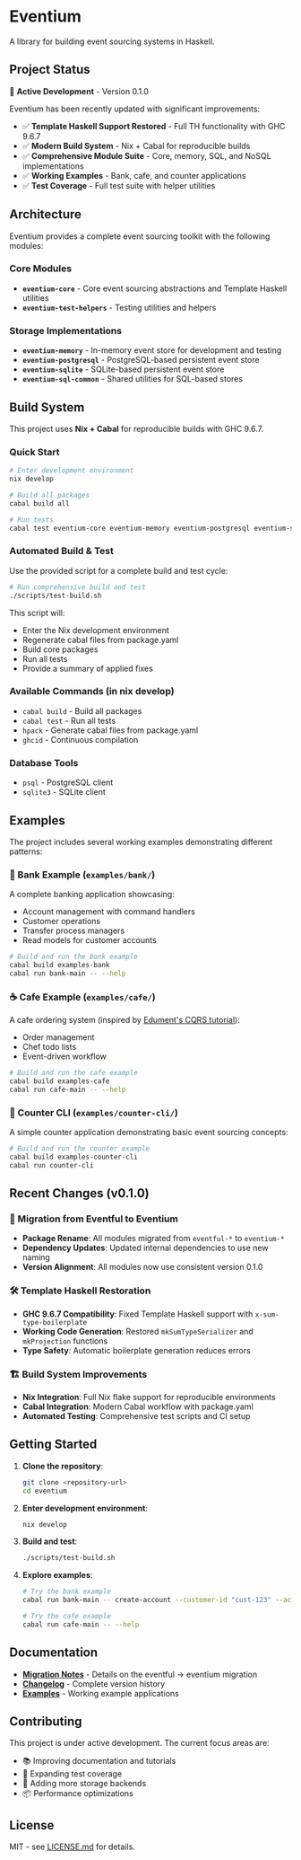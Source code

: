 # Eventium

A library for building event sourcing systems in Haskell.

## Project Status

🎉 **Active Development** - Version 0.1.0

Eventium has been recently updated with significant improvements:
- ✅ **Template Haskell Support Restored** - Full TH functionality with GHC 9.6.7
- ✅ **Modern Build System** - Nix + Cabal for reproducible builds
- ✅ **Comprehensive Module Suite** - Core, memory, SQL, and NoSQL implementations
- ✅ **Working Examples** - Bank, cafe, and counter applications
- ✅ **Test Coverage** - Full test suite with helper utilities

## Architecture

Eventium provides a complete event sourcing toolkit with the following modules:

### Core Modules
- **`eventium-core`** - Core event sourcing abstractions and Template Haskell utilities
- **`eventium-test-helpers`** - Testing utilities and helpers

### Storage Implementations
- **`eventium-memory`** - In-memory event store for development and testing
- **`eventium-postgresql`** - PostgreSQL-based persistent event store
- **`eventium-sqlite`** - SQLite-based persistent event store
- **`eventium-sql-common`** - Shared utilities for SQL-based stores

## Build System

This project uses **Nix + Cabal** for reproducible builds with GHC 9.6.7.

### Quick Start

```bash
# Enter development environment
nix develop

# Build all packages
cabal build all

# Run tests
cabal test eventium-core eventium-memory eventium-postgresql eventium-sqlite
```

### Automated Build & Test

Use the provided script for a complete build and test cycle:

```bash
# Run comprehensive build and test
./scripts/test-build.sh
```

This script will:
- Enter the Nix development environment
- Regenerate cabal files from package.yaml
- Build core packages
- Run all tests
- Provide a summary of applied fixes

### Available Commands (in nix develop)

- `cabal build` - Build all packages
- `cabal test` - Run all tests
- `hpack` - Generate cabal files from package.yaml
- `ghcid` - Continuous compilation

### Database Tools

- `psql` - PostgreSQL client
- `sqlite3` - SQLite client

## Examples

The project includes several working examples demonstrating different patterns:

### 🏦 Bank Example (`examples/bank/`)
A complete banking application showcasing:
- Account management with command handlers
- Customer operations
- Transfer process managers
- Read models for customer accounts

```bash
# Build and run the bank example
cabal build examples-bank
cabal run bank-main -- --help
```

### ☕ Cafe Example (`examples/cafe/`)
A cafe ordering system (inspired by [Edument's CQRS tutorial](http://cqrs.nu/tutorial)):
- Order management
- Chef todo lists
- Event-driven workflow

```bash
# Build and run the cafe example
cabal build examples-cafe
cabal run cafe-main -- --help
```

### 🔢 Counter CLI (`examples/counter-cli/`)
A simple counter application demonstrating basic event sourcing concepts:

```bash
# Build and run the counter example
cabal build examples-counter-cli
cabal run counter-cli
```

## Recent Changes (v0.1.0)

### 🔄 Migration from Eventful to Eventium
- **Package Rename**: All modules migrated from `eventful-*` to `eventium-*`
- **Dependency Updates**: Updated internal dependencies to use new naming
- **Version Alignment**: All modules now use consistent version 0.1.0

### 🛠️ Template Haskell Restoration
- **GHC 9.6.7 Compatibility**: Fixed Template Haskell support with `x-sum-type-boilerplate`
- **Working Code Generation**: Restored `mkSumTypeSerializer` and `mkProjection` functions
- **Type Safety**: Automatic boilerplate generation reduces errors

### 🏗️ Build System Improvements
- **Nix Integration**: Full Nix flake support for reproducible environments
- **Cabal Integration**: Modern Cabal workflow with package.yaml
- **Automated Testing**: Comprehensive test scripts and CI setup

## Getting Started

1. **Clone the repository**:
   ```bash
   git clone <repository-url>
   cd eventium
   ```

2. **Enter development environment**:
   ```bash
   nix develop
   ```

3. **Build and test**:
   ```bash
   ./scripts/test-build.sh
   ```

4. **Explore examples**:
   ```bash
   # Try the bank example
   cabal run bank-main -- create-account --customer-id "cust-123" --account-id "acc-456"
   
   # Try the cafe example  
   cabal run cafe-main -- --help
   ```

## Documentation

- **[Migration Notes](MIGRATION-NOTES.md)** - Details on the eventful → eventium migration
- **[Changelog](CHANGELOG.md)** - Complete version history
- **[Examples](examples/)** - Working example applications

## Contributing

This project is under active development. The current focus areas are:

- 📚 Improving documentation and tutorials
- 🧪 Expanding test coverage
- 🔧 Adding more storage backends
- 📦 Performance optimizations

## License

MIT - see [LICENSE.md](LICENSE.md) for details.
